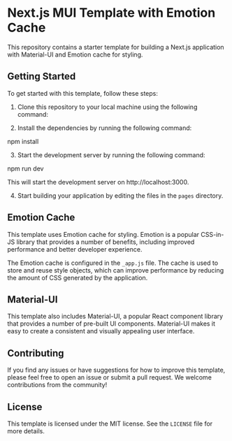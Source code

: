 # Next.js MUI Template with Emotion Cache

This repository contains a starter template for building a Next.js application with Material-UI and Emotion cache for styling.

## Getting Started

To get started with this template, follow these steps:

1. Clone this repository to your local machine using the following command:


2. Install the dependencies by running the following command:

npm install

3. Start the development server by running the following command:

npm run dev

This will start the development server on http://localhost:3000.

4. Start building your application by editing the files in the `pages` directory.

## Emotion Cache

This template uses Emotion cache for styling. Emotion is a popular CSS-in-JS library that provides a number of benefits, including improved performance and better developer experience.

The Emotion cache is configured in the `_app.js` file. The cache is used to store and reuse style objects, which can improve performance by reducing the amount of CSS generated by the application.

## Material-UI

This template also includes Material-UI, a popular React component library that provides a number of pre-built UI components. Material-UI makes it easy to create a consistent and visually appealing user interface.

## Contributing

If you find any issues or have suggestions for how to improve this template, please feel free to open an issue or submit a pull request. We welcome contributions from the community!

## License

This template is licensed under the MIT license. See the `LICENSE` file for more details.

